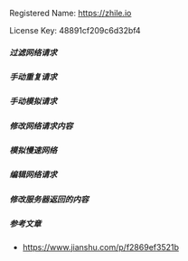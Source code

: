 Registered Name: https://zhile.io

License Key: 48891cf209c6d32bf4

##### 过滤网络请求

##### 手动重复请求

##### 手动模拟请求

##### 修改网络请求内容

##### 模拟慢速网络

##### 编辑网络请求

##### 修改服务器返回的内容

##### 参考文章

- https://www.jianshu.com/p/f2869ef3521b